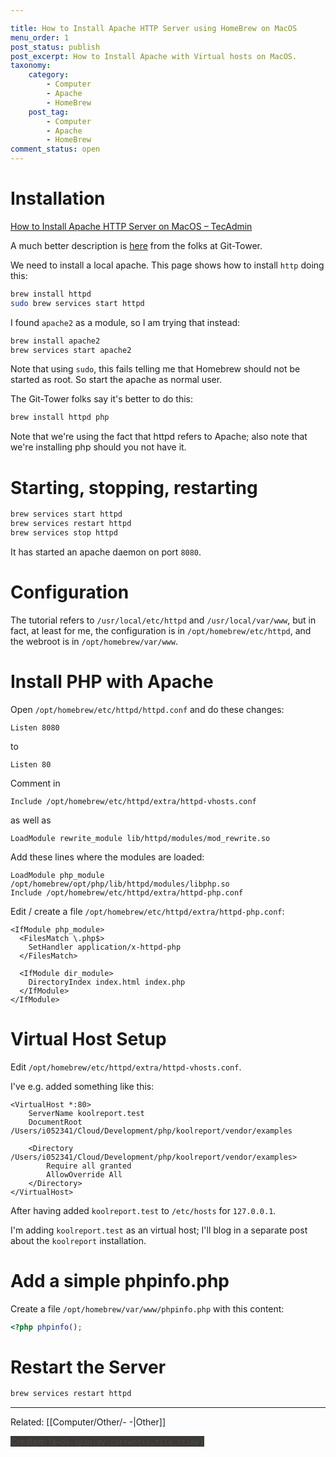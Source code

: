 ```yaml
---

title: How to Install Apache HTTP Server using HomeBrew on MacOS
menu_order: 1
post_status: publish
post_excerpt: How to Install Apache with Virtual hosts on MacOS.
taxonomy:
    category:
        - Computer
        - Apache
        - HomeBrew
    post_tag:
        - Computer
        - Apache
        - HomeBrew
comment_status: open
---
```


# Installation

[How to Install Apache HTTP Server on MacOS – TecAdmin](https://tecadmin.net/install-apache-macos-homebrew/)

A much better description is [here](https://www.git-tower.com/blog/apache-on-macos/) from the folks at Git-Tower.

We need to install a local apache. This page shows how to install `http` doing this:

```bash
brew install httpd
sudo brew services start httpd
```

I found `apache2` as a module, so I am trying that instead:

```bash
brew install apache2
brew services start apache2
```

Note that using `sudo`, this fails telling me that Homebrew should not be started as root. So start the apache as normal user.

The Git-Tower folks say it's better to do this:

```bash
brew install httpd php
```

Note that we're using the fact that httpd refers to Apache; also note that we're installing php should you not have it.

# Starting, stopping, restarting

```bash
brew services start httpd
brew services restart httpd
brew services stop httpd
```

It has started an apache daemon on port `8080`.

# Configuration

The tutorial refers to `/usr/local/etc/httpd` and `/usr/local/var/www`, but in fact, at least for me, the configuration is in `/opt/homebrew/etc/httpd`, and the webroot is in `/opt/homebrew/var/www`.


# Install PHP with Apache

Open `/opt/homebrew/etc/httpd/httpd.conf` and do these changes:

```
Listen 8080
```

to

```
Listen 80
```

Comment in

```
Include /opt/homebrew/etc/httpd/extra/httpd-vhosts.conf
```

as well as

```
LoadModule rewrite_module lib/httpd/modules/mod_rewrite.so
```


Add these lines where the modules are loaded:

```
LoadModule php_module /opt/homebrew/opt/php/lib/httpd/modules/libphp.so
Include /opt/homebrew/etc/httpd/extra/httpd-php.conf
```

Edit / create a file `/opt/homebrew/etc/httpd/extra/httpd-php.conf`:

```
<IfModule php_module>
  <FilesMatch \.php$>
    SetHandler application/x-httpd-php
  </FilesMatch>

  <IfModule dir_module>
    DirectoryIndex index.html index.php
  </IfModule>
</IfModule>
```

# Virtual Host Setup

Edit `/opt/homebrew/etc/httpd/extra/httpd-vhosts.conf`.

I've e.g. added something like this:

```
<VirtualHost *:80>
    ServerName koolreport.test
    DocumentRoot /Users/i052341/Cloud/Development/php/koolreport/vendor/examples

    <Directory /Users/i052341/Cloud/Development/php/koolreport/vendor/examples>
        Require all granted
        AllowOverride All
    </Directory>
</VirtualHost>
```

After having added `koolreport.test` to `/etc/hosts` for `127.0.0.1`.

I'm adding `koolreport.test` as an virtual host; I'll blog in a separate post about the `koolreport` installation.



# Add a simple phpinfo.php

Create a file  `/opt/homebrew/var/www/phpinfo.php` with this content:

```php
<?php phpinfo();
```

# Restart the Server

```bash
brew services restart httpd
```




---
Related: [[Computer/Other/- -|Other]]

<mark style="margin-top: 100; background-color: #3B3836; color: #494942">Created: 1`$=dv.span(dv.current().file.ctime)`</mark>